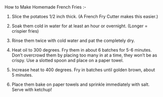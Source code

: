 How to Make Homemade French Fries :-

1. Slice the potatoes 1/2 inch thick. (A French Fry Cutter makes this easier.)

2. Soak them cold in water for at least an hour or overnight. (Longer = crispier fries)

3. Rinse them twice with cold water and pat the completely dry.

4. Heat oil to 300 degrees. Fry them in about 6 batches for 5-6 minutes. Don’t overcrowd them by placing too many in at a time, they won’t be as crispy. Use a slotted spoon and place on a paper towel.

5. Increase heat to 400 degrees. Fry in batches until golden brown, about 5 minutes.

6. Place them bake on paper towels and sprinkle immediately with salt. Serve with ketchup!